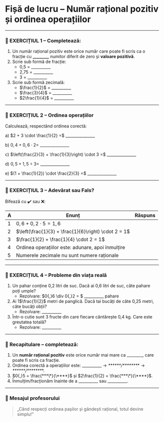 #  Fișă de lucru – Număr rațional pozitiv și ordinea operațiilor

------

### 🔹 EXERCIȚIUL 1 – Completează:

1. Un număr rațional pozitiv este orice număr care poate fi scris ca o fracție cu **________** numitor diferit de zero și **valoare pozitivă**.
2. Scrie sub formă de fracție:
   - 0,5 = __________
   - 2,75 = __________
   - 3 = __________
3. Scrie sub formă zecimală:
   - $\frac{1}{2}$ = __________
   - $\frac{3}{4}$ = __________
   - $2\frac{1}{4}$ = __________

------

### 🔹 EXERCIȚIUL 2 – Ordinea operațiilor

Calculează, respectând ordinea corectă:

a) $2 + 3 \cdot \frac{1}{2} =$ _______________

b) $0{,}4 + 0{,}6 \cdot 2 =$ _______________

c) $\left(\frac{2}{3} + \frac{1}{3}\right) \cdot 3 =$ _______________

d) $0{,}5 + 1{,}5 \div 3 =$ _______________

e) $(1 + \frac{1}{2}) \cdot \frac{2}{3} =$ _______________

------

### 🔹 EXERCIȚIUL 3 – Adevărat sau Fals?

Bifează cu ✔️ sau ❌:

| A    | Enunț                                                | Răspuns |
| ---- | ---------------------------------------------------- | ------- |
| 1    | $0{,}6 + 0{,}2 \cdot 5 = 1{,}6$                      |         |
| 2    | $\left(\frac{1}{3} + \frac{1}{6}\right) \cdot 2 = 1$ |         |
| 3    | $\frac{1}{2} + \frac{1}{4} \cdot 2 = 1$              |         |
| 4    | Ordinea operațiilor este: adunare, apoi înmulțire    |         |
| 5    | Numerele zecimale nu sunt numere raționale           |         |

------

### 🔹 EXERCIȚIUL 4 – Probleme din viața reală

1. Un pahar conține 0,2 litri de suc. Dacă ai 0,6 litri de suc, câte pahare poți umple?
   - Rezolvare: $0{,}6 \div 0{,}2 = $ __________ pahare
2. Ai 1$\frac{1}{2}$ metri de panglică. Dacă tai bucăți de câte 0,25 metri, câte bucăți obții?
   - Rezolvare: __________
3. Într-o cutie sunt 3 fructe din care fiecare cântărește 0,4 kg. Care este greutatea totală?
   - Rezolvare: __________

------

### 🔁 Recapitulare – completează:

1. Un **număr rațional pozitiv** este orice număr mai mare ca ________, care poate fi scris ca fracție.
2. Ordinea corectă a operațiilor este: __________ → ***\**\*\*\*\*\*/\*\*\*\*\*\**\*** → ***\**\*\*\*\*\*/\*\*\*\*\*\**\***.
3. $0{,}5 = \frac{***\*}{\****}$ și $2\frac{1}{2} = \frac{***\*}{\****}$.
4. Înmulțim/fracționăm înainte de a __________ sau __________.

------

### 📝 Mesajul profesorului

> „Când respecți ordinea pașilor și gândești rațional, totul devine simplu!”

